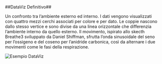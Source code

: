 ##DataViz Definitivo##

Un confronto tra l’ambiente esterno ed
interno. I dati vengono visualizzati con quattro mezzi cerchi
associati per colore e per dato. Le coppie nascono
dallo stesso vertice e sono divise da una linea
orizzontale che differenzia l’ambiente interno da
quello esterno. Il movimento, ispirato allo skecth
Breathe3 sviluppato da Daniel Shiffman, sfrutta
l’onda sinusoidale del seno per l’ossigeno e del
coseno per l’anidride carbonica, così da alternare
i due movimenti come le fasi della respirazione.

![Esempio DataViz](http://i.imgur.com/Os3VPcD.jpg?1) 
